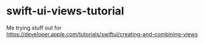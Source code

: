 # swift-ui-views-tutorial
Me trying stuff out for https://developer.apple.com/tutorials/swiftui/creating-and-combining-views

